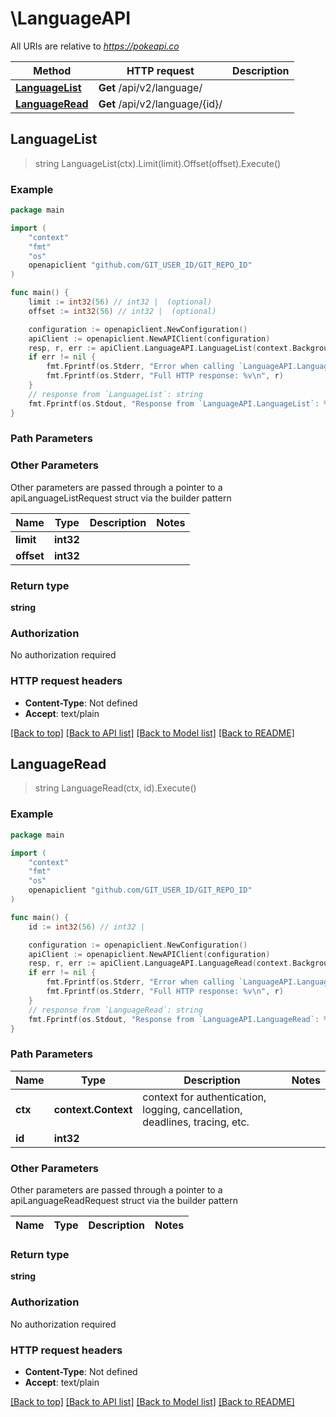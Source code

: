 # \LanguageAPI

All URIs are relative to *https://pokeapi.co*

Method | HTTP request | Description
------------- | ------------- | -------------
[**LanguageList**](LanguageAPI.md#LanguageList) | **Get** /api/v2/language/ | 
[**LanguageRead**](LanguageAPI.md#LanguageRead) | **Get** /api/v2/language/{id}/ | 



## LanguageList

> string LanguageList(ctx).Limit(limit).Offset(offset).Execute()



### Example

```go
package main

import (
	"context"
	"fmt"
	"os"
	openapiclient "github.com/GIT_USER_ID/GIT_REPO_ID"
)

func main() {
	limit := int32(56) // int32 |  (optional)
	offset := int32(56) // int32 |  (optional)

	configuration := openapiclient.NewConfiguration()
	apiClient := openapiclient.NewAPIClient(configuration)
	resp, r, err := apiClient.LanguageAPI.LanguageList(context.Background()).Limit(limit).Offset(offset).Execute()
	if err != nil {
		fmt.Fprintf(os.Stderr, "Error when calling `LanguageAPI.LanguageList``: %v\n", err)
		fmt.Fprintf(os.Stderr, "Full HTTP response: %v\n", r)
	}
	// response from `LanguageList`: string
	fmt.Fprintf(os.Stdout, "Response from `LanguageAPI.LanguageList`: %v\n", resp)
}
```

### Path Parameters



### Other Parameters

Other parameters are passed through a pointer to a apiLanguageListRequest struct via the builder pattern


Name | Type | Description  | Notes
------------- | ------------- | ------------- | -------------
 **limit** | **int32** |  | 
 **offset** | **int32** |  | 

### Return type

**string**

### Authorization

No authorization required

### HTTP request headers

- **Content-Type**: Not defined
- **Accept**: text/plain

[[Back to top]](#) [[Back to API list]](../README.md#documentation-for-api-endpoints)
[[Back to Model list]](../README.md#documentation-for-models)
[[Back to README]](../README.md)


## LanguageRead

> string LanguageRead(ctx, id).Execute()



### Example

```go
package main

import (
	"context"
	"fmt"
	"os"
	openapiclient "github.com/GIT_USER_ID/GIT_REPO_ID"
)

func main() {
	id := int32(56) // int32 | 

	configuration := openapiclient.NewConfiguration()
	apiClient := openapiclient.NewAPIClient(configuration)
	resp, r, err := apiClient.LanguageAPI.LanguageRead(context.Background(), id).Execute()
	if err != nil {
		fmt.Fprintf(os.Stderr, "Error when calling `LanguageAPI.LanguageRead``: %v\n", err)
		fmt.Fprintf(os.Stderr, "Full HTTP response: %v\n", r)
	}
	// response from `LanguageRead`: string
	fmt.Fprintf(os.Stdout, "Response from `LanguageAPI.LanguageRead`: %v\n", resp)
}
```

### Path Parameters


Name | Type | Description  | Notes
------------- | ------------- | ------------- | -------------
**ctx** | **context.Context** | context for authentication, logging, cancellation, deadlines, tracing, etc.
**id** | **int32** |  | 

### Other Parameters

Other parameters are passed through a pointer to a apiLanguageReadRequest struct via the builder pattern


Name | Type | Description  | Notes
------------- | ------------- | ------------- | -------------


### Return type

**string**

### Authorization

No authorization required

### HTTP request headers

- **Content-Type**: Not defined
- **Accept**: text/plain

[[Back to top]](#) [[Back to API list]](../README.md#documentation-for-api-endpoints)
[[Back to Model list]](../README.md#documentation-for-models)
[[Back to README]](../README.md)

